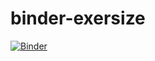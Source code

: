 # binder-exersize
[![Binder](https://mybinder.org/badge_logo.svg)](https://mybinder.org/v2/gh/EseniaShamay/binder-exersize/tree/main/HEAD)
